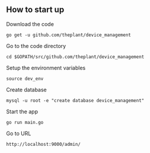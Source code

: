 ## How to start up

Download the code

```
go get -u github.com/theplant/device_management
```


Go to the code directory

```
cd $GOPATH/src/github.com/theplant/device_management
```


Setup the environment variables

```
source dev_env
```


Create database

```
mysql -u root -e "create database device_management"
```


Start the app

```
go run main.go
```


Go to URL

```
http://localhost:9000/admin/

```
